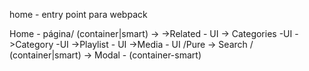home - entry point para webpack

  Home - página/ (container|smart)
  -> <!--Layout -UI -->
  ->Related - UI
  -> Categories -UI
    ->Category -UI
      ->Playlist - UI
        ->Media - UI /Pure
  -> Search / (container|smart)
  -> Modal - (container-smart)